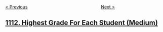 <!--|This file generated by command(leetcode description); DO NOT EDIT.    |-->
<!--+----------------------------------------------------------------------+-->
<!--|@author    openset <openset.wang@gmail.com>                           |-->
<!--|@link      https://github.com/openset                                 |-->
<!--|@home      https://github.com/openset/leetcode                        |-->
<!--+----------------------------------------------------------------------+-->

[< Previous](https://github.com/openset/leetcode/tree/master/problems/maximum-nesting-depth-of-two-valid-parentheses-strings "Maximum Nesting Depth of Two Valid Parentheses Strings")
　　　　　　　　　　　　　　　　
[Next >](https://github.com/openset/leetcode/tree/master/problems/reported-posts "Reported Posts")

## [1112. Highest Grade For Each Student (Medium)](https://leetcode.com/problems/highest-grade-for-each-student "每位学生的最高成绩")


